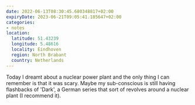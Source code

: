 ```yaml
---
date: 2022-06-13T08:30:45.680348817+02:00
expiryDate: 2023-06-21T09:05:41.185647+02:00
categories:
- notes
location:
  latitude: 51.43239
  longitude: 5.48616
  locality: Eindhoven
  region: North Brabant
  country: Netherlands
---
```


Today I dreamt about a nuclear power plant and the only thing I can remember is that it was scary. Maybe my sub-conscious is still having flashbacks of 'Dark', a German series that sort of revolves around a nuclear plant (I recommend it).

